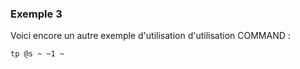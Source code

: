 
### Exemple 3

Voici encore un autre exemple d'utilisation d'utilisation COMMAND :

```mcfunction
tp @s ~ ~1 ~
```
